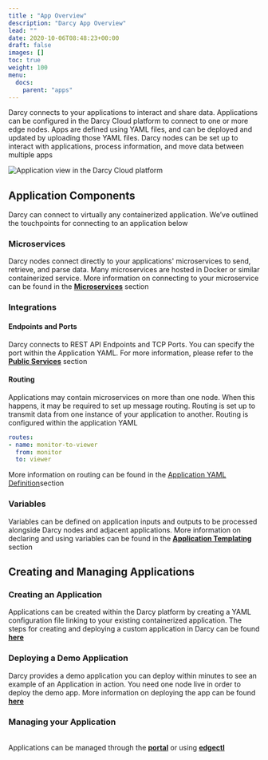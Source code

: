 ```yaml
---
title : "App Overview"
description: "Darcy App Overview"
lead: ""
date: 2020-10-06T08:48:23+00:00
draft: false
images: []
toc: true
weight: 100
menu:
  docs:
    parent: "apps"
---
```


Darcy connects to your applications to interact and share data. Applications can be configured in the Darcy Cloud platform to connect to one or more edge nodes. Apps are defined using YAML files, and can be deployed and updated by uploading those YAML files. Darcy nodes can be set up to interact with applications, process information, and move data between multiple apps

![Application view in the Darcy Cloud platform](<../../assets/image (12).png>)

## Application Components <a href="#touchpoints" id="touchpoints"></a>

Darcy can connect to virtually any containerized application. We’ve outlined the touchpoints for connecting to an application below

### Microservices <a href="#microservices" id="microservices"></a>

Darcy nodes connect directly to your applications' microservices to send, retrieve, and parse data. Many microservices are hosted in Docker or similar containerized service. More information on connecting to your microservice can be found in the [**Microservices**](./#microservices) section

### Integrations <a href="#integrations" id="integrations"></a>

#### Endpoints and Ports <a href="#endpoints-and-ports" id="endpoints-and-ports"></a>

Darcy connects to REST API Endpoints and TCP Ports. You can specify the port within the Application YAML. For more information, please refer to the [**Public Services**](public-services.md) section

#### Routing <a href="#routing" id="routing"></a>

Applications may contain microservices on more than one node. When this happens, it may be required to set up message routing. Routing is set up to transmit data from one instance of your application to another. Routing is configured within the application YAML

```yaml
routes:
- name: monitor-to-viewer
  from: monitor
  to: viewer
```

&#x20;More information on routing can be found in the [Application YAML Definition](app-doc-yaml.md#fields)section

### Variables <a href="#variables" id="variables"></a>

Variables can be defined on application inputs and outputs to be processed alongside Darcy nodes and adjacent applications. More information on declaring and using variables can be found in the [**Application Templating**](app-doc-advanced-templating.md) section

## Creating and Managing Applications

### Creating an Application

Applications can be created within the Darcy platform by creating a YAML configuration file linking to your existing containerized application. The steps for creating and deploying a custom application in Darcy can be found [**here**](../get-started-ec/deploy-a-custom-application.md)

### Deploying a Demo Application

Darcy provides a demo application you can deploy within minutes to see an example of an Application in action. You need one node live in order to deploy the demo app. More information on deploying the app can be found [**here**](../get-started-ec/heart-rate-application/get-started-deploy-app.md)

### Managing your Application

\
Applications can be managed through the [**portal**](../get-started-ec/heart-rate-application/get-started-deploy-app.md#deploy-a-custom-app-using-the-portal) or using [**edgectl**](../get-started-edgectl/#deploy-an-application)
